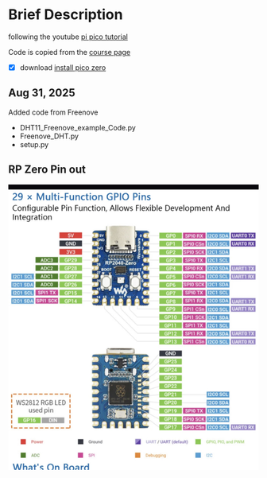 # Brief Description

following the youtube [pi pico tutorial](https://www.youtube.com/watch?v=Ic4ExTusoTw&t=1344s)

Code is copied from the [course page](https://core-electronics.com.au/courses/raspberry-pi-pico-workshop/#1.1)

- [x] download [install pico zero](https://picozero.readthedocs.io/en/latest/gettingstarted.html)



## Aug 31, 2025
Added code from Freenove
- DHT11_Freenove_example_Code.py
- Freenove_DHT.py
- setup.py


## RP Zero Pin out
![RP2040 Zero pin out](PicoZero_Pinout.jpg)

